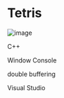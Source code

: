 # Tetris
![image](https://github.com/didwogus59/Tetris/assets/48164086/3dd19268-33cb-49fa-b732-43be32779ff0)

C++

Window Console

double buffering

Visual Studio
